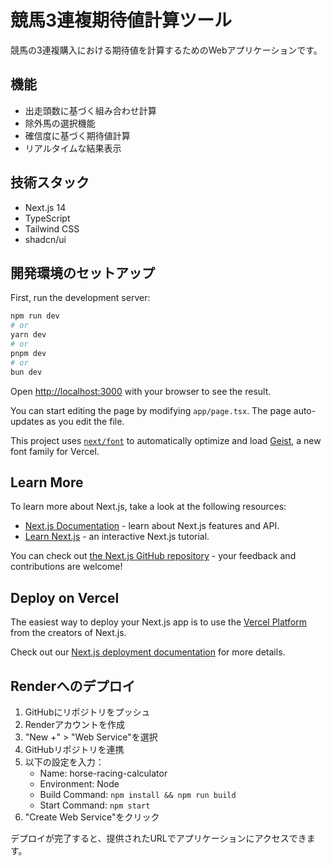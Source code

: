 # 競馬3連複期待値計算ツール

競馬の3連複購入における期待値を計算するためのWebアプリケーションです。

## 機能

- 出走頭数に基づく組み合わせ計算
- 除外馬の選択機能
- 確信度に基づく期待値計算
- リアルタイムな結果表示

## 技術スタック

- Next.js 14
- TypeScript
- Tailwind CSS
- shadcn/ui

## 開発環境のセットアップ

First, run the development server:

```bash
npm run dev
# or
yarn dev
# or
pnpm dev
# or
bun dev
```

Open [http://localhost:3000](http://localhost:3000) with your browser to see the result.

You can start editing the page by modifying `app/page.tsx`. The page auto-updates as you edit the file.

This project uses [`next/font`](https://nextjs.org/docs/app/building-your-application/optimizing/fonts) to automatically optimize and load [Geist](https://vercel.com/font), a new font family for Vercel.

## Learn More

To learn more about Next.js, take a look at the following resources:

- [Next.js Documentation](https://nextjs.org/docs) - learn about Next.js features and API.
- [Learn Next.js](https://nextjs.org/learn) - an interactive Next.js tutorial.

You can check out [the Next.js GitHub repository](https://github.com/vercel/next.js) - your feedback and contributions are welcome!

## Deploy on Vercel

The easiest way to deploy your Next.js app is to use the [Vercel Platform](https://vercel.com/new?utm_medium=default-template&filter=next.js&utm_source=create-next-app&utm_campaign=create-next-app-readme) from the creators of Next.js.

Check out our [Next.js deployment documentation](https://nextjs.org/docs/app/building-your-application/deploying) for more details.

## Renderへのデプロイ

1. GitHubにリポジトリをプッシュ
2. Renderアカウントを作成
3. "New +" > "Web Service"を選択
4. GitHubリポジトリを連携
5. 以下の設定を入力：
   - Name: horse-racing-calculator
   - Environment: Node
   - Build Command: `npm install && npm run build`
   - Start Command: `npm start`
6. "Create Web Service"をクリック

デプロイが完了すると、提供されたURLでアプリケーションにアクセスできます。
